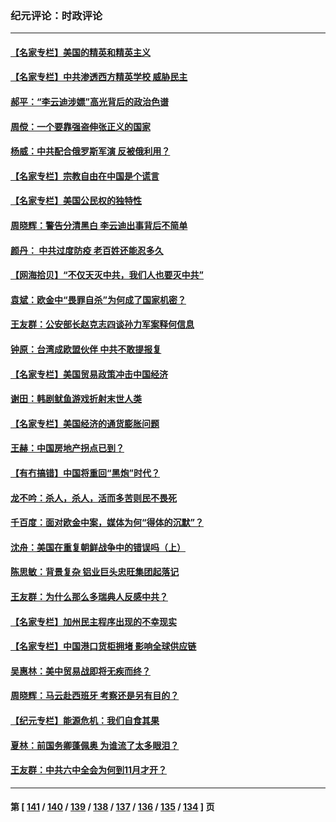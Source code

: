 ### 纪元评论：时政评论
---
#### [【名家专栏】美国的精英和精英主义](../../pages/nsc1025/n13324509.md) 
#### [【名家专栏】中共渗透西方精英学校 威胁民主](../../pages/nsc1025/n13324491.md) 
#### [郝平：“李云迪涉嫖”高光背后的政治色谱](../../pages/nsc1025/n13324026.md) 
#### [周傥：一个要靠强盗伸张正义的国家](../../pages/nsc1025/n13324153.md) 
#### [杨威：中共配合俄罗斯军演 反被俄利用？](../../pages/nsc1025/n13323507.md) 
#### [【名家专栏】宗教自由在中国是个谎言](../../pages/nsc1025/n13322802.md) 
#### [【名家专栏】美国公民权的独特性](../../pages/nsc1025/n13322798.md) 
#### [周晓辉：警告分清黑白  李云迪出事背后不简单](../../pages/nsc1025/n13323477.md) 
#### [颜丹： 中共过度防疫 老百姓还能忍多久](../../pages/nsc1025/n13323461.md) 
#### [【网海拾贝】“不仅天灭中共，我们人也要灭中共”](../../pages/nsc1025/n13322630.md) 
#### [袁斌：欧金中“畏罪自杀”为何成了国家机密？](../../pages/nsc1025/n13322589.md) 
#### [王友群：公安部长赵克志四谈孙力军案释何信息](../../pages/nsc1025/n13320710.md) 
#### [钟原：台湾成欧盟伙伴 中共不敢提报复](../../pages/nsc1025/n13320790.md) 
#### [【名家专栏】美国贸易政策冲击中国经济](../../pages/nsc1025/n13319955.md) 
#### [谢田：韩剧鱿鱼游戏折射末世人类](../../pages/nsc1025/n13320820.md) 
#### [【名家专栏】美国经济的通货膨胀问题](../../pages/nsc1025/n13320047.md) 
#### [王赫：中国房地产拐点已到？](../../pages/nsc1025/n13318426.md) 
#### [【有冇搞错】中国将重回“黑炮”时代？](../../pages/nsc1025/n13318549.md) 
#### [龙不吟：杀人，杀人，活而多苦则民不畏死](../../pages/nsc1025/n13319473.md) 
#### [千百度：面对欧金中案，媒体为何“得体的沉默”？](../../pages/nsc1025/n13319419.md) 
#### [沈舟：美国在重复朝鲜战争中的错误吗（上）](../../pages/nsc1025/n13319070.md) 
#### [陈思敏：背景复杂 铝业巨头忠旺集团起落记](../../pages/nsc1025/n13318990.md) 
#### [王友群：为什么那么多瑞典人反感中共？](../../pages/nsc1025/n13318469.md) 
#### [【名家专栏】加州民主程序出现的不幸现实](../../pages/nsc1025/n13317550.md) 
#### [【名家专栏】中国港口货柜拥堵 影响全球供应链](../../pages/nsc1025/n13317520.md) 
#### [吴惠林：美中贸易战即将无疾而终？](../../pages/nsc1025/n13318049.md) 
#### [周晓辉：马云赴西班牙 考察还是另有目的？](../../pages/nsc1025/n13318199.md) 
#### [【纪元专栏】能源危机：我们自食其果](../../pages/nsc1025/n13318031.md) 
#### [夏林：前国务卿蓬佩奥 为谁流了太多眼泪？](../../pages/nsc1025/n13317961.md) 
#### [王友群：中共六中全会为何到11月才开？](../../pages/nsc1025/n13315769.md) 

---
#### 第 [ [141](./141.md) / [140](./140.md) / [139](./139.md) / [138](./138.md) / [137](./137.md) / [136](./136.md) / [135](./135.md) / [134](./134.md) ] 页
